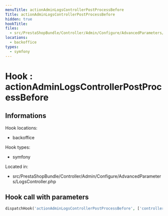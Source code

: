 ```yaml
---
menuTitle: actionAdminLogsControllerPostProcessBefore
Title: actionAdminLogsControllerPostProcessBefore
hidden: true
hookTitle: 
files:
  - src/PrestaShopBundle/Controller/Admin/Configure/AdvancedParameters/LogsController.php
locations:
  - backoffice
types:
  - symfony
---
```


# Hook : actionAdminLogsControllerPostProcessBefore

## Informations

Hook locations: 
  - backoffice

Hook types: 
  - symfony

Located in: 
  - src/PrestaShopBundle/Controller/Admin/Configure/AdvancedParameters/LogsController.php

## Hook call with parameters

```php
dispatchHook('actionAdminLogsControllerPostProcessBefore', ['controller' => $this]);
```